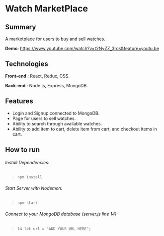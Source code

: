 # Watch MarketPlace

## Summary
A marketplace for users to buy and sell watches.

**Demo**: https://www.youtube.com/watch?v=t2NyZZ_3ros&feature=youtu.be

## Technologies

**Front-end** : React, Redux, CSS.

**Back-end** : Node.js, Express, MongoDB.

## Features

* Login and Signup connected to MongoDB.
* Page for users to sell watches.
* Ability to search through available watches.
* Ability to add item to cart, delete item from cart, and checkout items in cart.

## How to run

###### Install Dependencies:

> `npm install`

###### Start Server with Nodemon:
> `npm start`

###### Connect to your MongoDB database (server.js line 14):

> `14 let url = "ADD YOUR URL HERE";`
